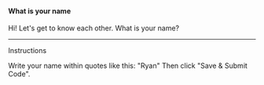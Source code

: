 #### What is your name

Hi! Let's get to know each other. What is your name?
***
Instructions

Write your name within quotes like this: "Ryan" Then click "Save & Submit Code".

